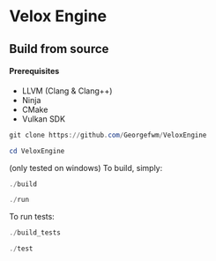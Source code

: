 # Velox Engine


## Build from source

#### Prerequisites
- LLVM (Clang & Clang++)
- Ninja
- CMake
- Vulkan SDK

```powershell
git clone https://github.com/Georgefwm/VeloxEngine
```
```powershell
cd VeloxEngine
```
(only tested on windows)
To build, simply:
```powershell
./build
```
```powershell
./run
```
To run tests:
```powershell
./build_tests
```
```powershell
./test
```
